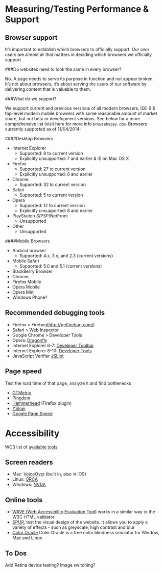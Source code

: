 # Measuring/Testing Performance & Support

## Browser support

It’s important to establish which browsers to officially support. Our own users are almost all that matters in deciding which browsers we officially support.

###Do websites need to look the same in every browser?

No. A page needs to serve its purpose in function and not appear broken. It’s not about browsers, it’s about serving the users of our software by delivering content that is valuable to them.

###What do we support?

We support current and previous versions of all modern browsers, IE8-9 & top-level modern mobile browsers with some reasonable amount of market share, but not beta or development versions. See below for a more comprehensive list (visit here for more info `browsehappy.com`. Browsers currently supported as of 11/04/2014:

####Desktop Browsers 

* Internet Explorer
  * Supported: 8 to current version
  * Explicitly unsupported: 7 and earlier & IE on Mac OS X
* Firefox
    * Supported: 27 to current version
    * Explicitly unsupported: 6 and earlier
* Chrome
    * Supported: 32 to current version
* Safari
    * Supported: 5 to current version
* Opera
    * Supported: 12 to current version
    * Explicitly unsupported: 8 and earlier
* PlayStation 3/PSP/NetFront
    * Unsupported
* Other
    * Unsupported

####Mobile Browsers

* Android browser
    * Supported: 4.x, 3.x, and 2.3 (current versions)
* Mobile Safari
    * Supported: 5.0 and 5.1 (current versions)
* BlackBerry Browser
* Chrome
* Firefox Mobile
* Opera Mobile
* Opera Mini
* Windows Phone?

## Recommended debugging tools

  * Firefox > Firebug(http://getfirebug.com/)
  * Safari > Web Inspector
  * Google Chrome > Developer Tools
  * Opera: [Dragonfly](http://www.opera.com/dragonfly)
  * Internet Explorer 6-7: [Developer Toolbar](http://microsoft.com/downloads/details.aspx?familyid=E59C3964-672D-4511-BB3E-2D5E1DB91038)
  * Internet Explorer 8-10: [Developer Tools](http://msdn.microsoft.com/en-us/library/dd565625(v=VS.85).aspx)
  * JavaScript Verifier [JSLint](http://www.jslint.com)

## Page speed

Test the load time of that page, analyze it and find bottlenecks

  * [GTMetrix](http://gtmetrix.com/)
  * [Pingdom](http://tools.pingdom.com/fpt/)
  * [Hammerhead](http://stevesouders.com/hammerhead/) (Firefox plugin)
  * [YSlow](https://developer.yahoo.com/yslow/)
  * [Google Page Speed](https://developers.google.com/speed/pagespeed/?csw=1)

# Accessibility

WC3 list of [available tools](http://www.w3.org/WAI/ER/tools/complete)

## Screen readers

  * Mac: [VoiceOver](http://www.apple.com/uk/accessibility/osx/voiceover/) (built in, also in iOS)
  * Linux: [ORCA](https://live.gnome.org/Orca/)
  * Windows: [NVDA](http://community.nvda-project.org/)

## Online tools

  * [WAVE (Web Accessibility Evaluation Tool)](http://wave.webaim.org/) works in a similar way to the W3C HTML validator
  * [SPUR](http://www.spurapp.com/), test the visual design of the website. It allows you to apply a variety of effects - such as greyscale, high contrast and blur
  * [Color Oracle](http://colororacle.org/) Color Oracle is a free color blindness simulator for Window, Mac and Linux

## To Dos

Add Retina device testing? Image switching?
